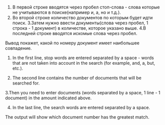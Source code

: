 
1. В первой строке вводятся через пробел стоп-слова - слова которые не учитываются в поиске(например и, а, но и т.д.).
2. Во второй строке количество документов по которым будет идти поиск.
3.Затем нужно ввести документы(слова через пробел, 1 строка - 1 документ) в количестве, которое указано выше.
4.В последней строке вводятся искомые слова через пробел.

Вывод покажет, какой по номеру документ имеет наибольшее совпадение.

1. In the first line, stop words are entered separated by a space - words that are not taken into account in the search (for example, and, a, but, etc.).

2. The second line contains the number of documents that will be searched for.

3.Then you need to enter documents (words separated by a space, 1 line - 1 document) in the amount indicated above.

4. In the last line, the search words are entered separated by a space.

The output will show which document number has the greatest match.
